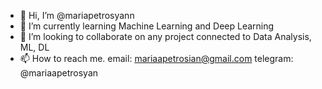 - 👋 Hi, I’m @mariapetrosyann
- 🌱 I’m currently learning Machine Learning and Deep Learning
- 💞️ I’m looking to collaborate on any project connected to Data Analysis, ML, DL
- 📫 How to reach me. email: mariaapetrosian@gmail.com  telegram: @mariaapetrosyan
